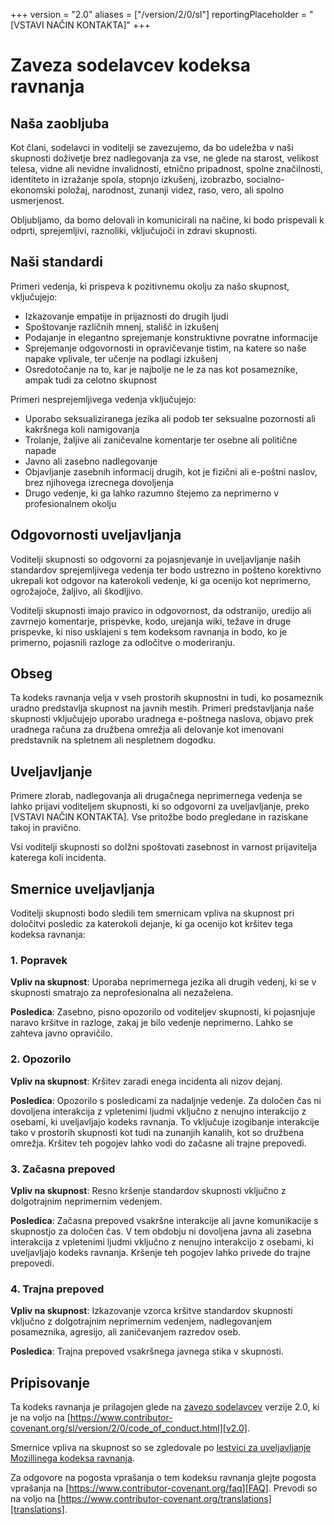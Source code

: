 +++
version = "2.0"
aliases = ["/version/2/0/sl"]
reportingPlaceholder = "[VSTAVI NAČIN KONTAKTA]"
+++

# Zaveza sodelavcev kodeksa ravnanja

## Naša zaobljuba

Kot člani, sodelavci in voditelji se zavezujemo, da bo udeležba v naši skupnosti doživetje brez nadlegovanja za vse, ne glede na starost, velikost telesa, vidne ali nevidne invalidnosti, etnično pripadnost, spolne značilnosti, identiteto in izražanje spola, stopnjo izkušenj, izobrazbo, socialno-ekonomski položaj, narodnost, zunanji videz, raso, vero, ali spolno usmerjenost.

Obljubljamo, da bomo delovali in komunicirali na načine, ki bodo prispevali k odprti, sprejemljivi, raznoliki, vključujoči in zdravi skupnosti.

## Naši standardi

Primeri vedenja, ki prispeva k pozitivnemu okolju za našo skupnost, vključujejo:

* Izkazovanje empatije in prijaznosti do drugih ljudi
* Spoštovanje različnih mnenj, stališč in izkušenj
* Podajanje in elegantno sprejemanje konstruktivne povratne informacije
* Sprejemanje odgovornosti in opravičevanje tistim, na katere so naše napake
  vplivale, ter učenje na podlagi izkušenj
* Osredotočanje na to, kar je najbolje ne le za nas kot posameznike, ampak tudi
  za celotno skupnost

Primeri nesprejemljivega vedenja vključujejo:

* Uporabo seksualiziranega jezika ali podob ter seksualne pozornosti ali
  kakršnega koli namigovanja
* Trolanje, žaljive ali zaničevalne komentarje ter osebne ali politične napade
* Javno ali zasebno nadlegovanje
* Objavljanje zasebnih informacij drugih, kot je fizični ali e-poštni naslov,
  brez njihovega izrecnega dovoljenja
* Drugo vedenje, ki ga lahko razumno štejemo za neprimerno v profesionalnem
  okolju

## Odgovornosti uveljavljanja

Voditelji skupnosti so odgovorni za pojasnjevanje in uveljavljanje naših standardov sprejemljivega vedenja ter bodo ustrezno in pošteno korektivno ukrepali kot odgovor na katerokoli vedenje, ki ga ocenijo kot neprimerno, ogrožajoče, žaljivo, ali škodljivo.

Voditelji skupnosti imajo pravico in odgovornost, da odstranijo, uredijo ali zavrnejo komentarje, prispevke, kodo, urejanja wiki, težave in druge prispevke, ki niso usklajeni s tem kodeksom ravnanja in bodo, ko je primerno, pojasnili razloge za odločitve o moderiranju.

## Obseg

Ta kodeks ravnanja velja v vseh prostorih skupnostni in tudi, ko posameznik uradno predstavlja skupnost na javnih mestih. Primeri predstavljanja naše skupnosti vključujejo uporabo uradnega e-poštnega naslova, objavo prek uradnega računa za družbena omrežja ali delovanje kot imenovani predstavnik na spletnem ali nespletnem dogodku.

## Uveljavljanje

Primere zlorab, nadlegovanja ali drugačnega neprimernega vedenja se lahko prijavi voditeljem skupnosti, ki so odgovorni za uveljavljanje, preko [VSTAVI NAČIN KONTAKTA]. Vse pritožbe bodo pregledane in raziskane takoj in pravično.

Vsi voditelji skupnosti so dolžni spoštovati zasebnost in varnost prijavitelja katerega koli incidenta.

## Smernice uveljavljanja

Voditelji skupnosti bodo sledili tem smernicam vpliva na skupnost pri določitvi posledic za katerokoli dejanje, ki ga ocenijo kot kršitev tega kodeksa ravnanja:

### 1. Popravek

**Vpliv na skupnost**: Uporaba neprimernega jezika ali drugih vedenj, ki se v skupnosti smatrajo za neprofesionalna ali nezaželena.

**Posledica**: Zasebno, pisno opozorilo od voditeljev skupnosti, ki pojasnjuje naravo kršitve in razloge, zakaj je bilo vedenje neprimerno. Lahko se zahteva javno opravičilo.

### 2. Opozorilo

**Vpliv na skupnost**: Kršitev zaradi enega incidenta ali nizov dejanj.

**Posledica**: Opozorilo s posledicami za nadaljnje vedenje. Za določen čas ni dovoljena interakcija z vpletenimi ljudmi vključno z nenujno interakcijo z osebami, ki uveljavljajo kodeks ravnanja. To vključuje izogibanje interakcije
tako v prostorih skupnosti kot tudi na zunanjih kanalih, kot so družbena omrežja. Kršitev teh pogojev lahko vodi do začasne ali trajne prepovedi.

### 3. Začasna prepoved

**Vpliv na skupnost**: Resno kršenje standardov skupnosti vključno z dolgotrajnim neprimernim vedenjem.

**Posledica**: Začasna prepoved vsakršne interakcije ali javne komunikacije s skupnostjo za določen čas. V tem obdobju ni dovoljena javna ali zasebna interakcija z vpletenimi ljudmi vključno z nenujno interakcijo z osebami, ki uveljavljajo kodeks ravnanja. Kršenje teh pogojev lahko privede do trajne prepovedi.

### 4. Trajna prepoved

**Vpliv na skupnost**: Izkazovanje vzorca kršitve standardov skupnosti vključno z dolgotrajnim neprimernim vedenjem, nadlegovanjem posameznika, agresijo, ali zaničevanjem razredov oseb.

**Posledica**: Trajna prepoved vsakršnega javnega stika v skupnosti.

## Pripisovanje

Ta kodeks ravnanja je prilagojen glede na [zavezo sodelavcev][homepage] verzije 2.0, ki je na voljo na [https://www.contributor-covenant.org/sl/version/2/0/code_of_conduct.html][v2.0].

Smernice vpliva na skupnost so se zgledovale po [lestvici za uveljavljanje Mozillinega kodeksa ravnanja][Mozilla CoC].

Za odgovore na pogosta vprašanja o tem kodeksu ravnanja glejte pogosta vprašanja na [https://www.contributor-covenant.org/faq][FAQ]. Prevodi so na voljo na [https://www.contributor-covenant.org/translations][translations].

[homepage]: https://www.contributor-covenant.org
[v2.0]: https://www.contributor-covenant.org/sl/version/2/0/code_of_conduct.html
[Mozilla CoC]: https://github.com/mozilla/diversity
[FAQ]: https://www.contributor-covenant.org/faq
[translations]: https://www.contributor-covenant.org/translations
